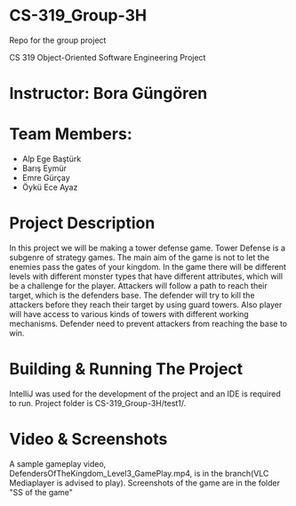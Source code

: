 # CS-319_Group-3H
Repo for the group project

CS 319 Object-Oriented Software Engineering Project

# Instructor: Bora Güngören

# Team Members: 
- Alp Ege Baştürk
- Barış Eymür
- Emre Gürçay
- Öykü Ece Ayaz

# Project Description

In this project we will be making a tower defense game. Tower Defense is a subgenre of strategy games. The main aim of the game is not to let the enemies pass the gates of your kingdom. In the game there will be different levels with different monster types that have different attributes, which will be a challenge for the player. Attackers will follow a path to reach their target, which is the defenders base. The defender will try to kill the attackers before they reach their target by using guard towers. Also player will have access to various kinds of towers with different working mechanisms. Defender need to prevent attackers from reaching the base to win.

# Building & Running The Project
IntelliJ was used for the development of the project and an IDE is required to run. Project folder is CS-319_Group-3H/test1/.

# Video & Screenshots
A sample gameplay video, DefendersOfTheKingdom_Level3_GamePlay.mp4, is in the branch(VLC Mediaplayer is advised to play).
Screenshots of the game are in the folder "SS of the game"
